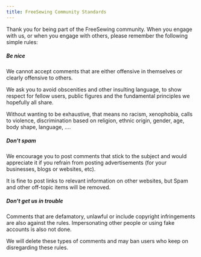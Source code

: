 ```yaml
---
title: FreeSewing Community Standards
---
```


Thank you for being part of the FreeSewing community.
When you engage with us, or when you engage with others, please remember the following simple rules:

##### Be nice

We cannot accept comments that are either offensive in themselves or clearly offensive to others.

We ask you to avoid obscenities and other insulting language,
to show respect for fellow users,
public figures and the fundamental principles we hopefully all share.

Without wanting to be exhaustive, that means no racism, xenophobia, calls to violence,
discrimination based on religion, ethnic origin, gender,
age, body shape, language, ….

##### Don't spam

We encourage you to post comments that stick to the subject and would appreciate it
if you refrain from posting advertisements
(for your businesses, blogs or websites, etc).

It is fine to post links to relevant information on other websites, but Spam and other off-topic items will be removed.

##### Don't get us in trouble

Comments that are defamatory, unlawful or include copyright infringements are also against the rules.
Impersonating other people or using fake accounts is also not done.

We will delete these types of comments and may ban users who keep on disregarding these rules.
